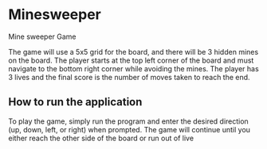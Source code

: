 # Minesweeper
Mine sweeper Game

The game will use a 5x5 grid for the board, and there will be 3 hidden mines on the board. 
The player starts at the top left corner of the board and must navigate to the bottom right corner while avoiding the mines. 
The player has 3 lives and the final score is the number of moves taken to reach the end.

## How to run the application
To play the game, simply run the program and enter the desired direction (up, down, left, or right) when prompted. The game will continue until you either reach the other side of the board or run out of live

